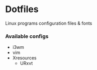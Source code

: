 # Dotfiles

Linux programs configuration files & fonts

### Available configs

- i3wm
- vim
- Xresources
  - URxvt

